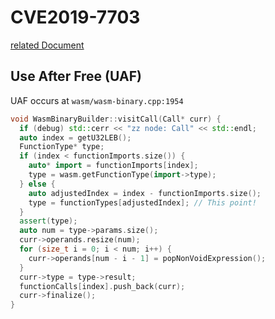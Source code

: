 # CVE2019-7703

[related Document](https://github.com/WebAssembly/binaryen/issues/1865)

## Use After Free (UAF)
UAF occurs at `wasm/wasm-binary.cpp:1954`
```cpp
void WasmBinaryBuilder::visitCall(Call* curr) {
  if (debug) std::cerr << "zz node: Call" << std::endl;
  auto index = getU32LEB();
  FunctionType* type;
  if (index < functionImports.size()) {
    auto* import = functionImports[index];
    type = wasm.getFunctionType(import->type);
  } else {
    auto adjustedIndex = index - functionImports.size();
    type = functionTypes[adjustedIndex]; // This point!
  }
  assert(type);
  auto num = type->params.size();
  curr->operands.resize(num);
  for (size_t i = 0; i < num; i++) {
    curr->operands[num - i - 1] = popNonVoidExpression();
  }
  curr->type = type->result;
  functionCalls[index].push_back(curr); 
  curr->finalize();
}

```